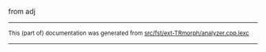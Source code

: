 

from adj

* * *

<small>This (part of) documentation was generated from [src/fst/ext-TRmorph/analyzer.cpp.lexc](https://github.com/giellalt/lang-tur-x-ext-trmorph/blob/main/src/fst/ext-TRmorph/analyzer.cpp.lexc)</small>

---

